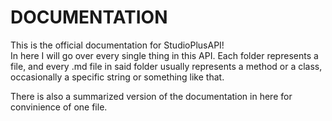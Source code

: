 # DOCUMENTATION

This is the official documentation for StudioPlusAPI!<br/>
In here I will go over every single thing in this API. Each folder represents a file, and every .md file in said folder usually represents a method or a class, occasionally a specific string or something like that.

There is also a summarized version of the documentation in here for convinience of one file.